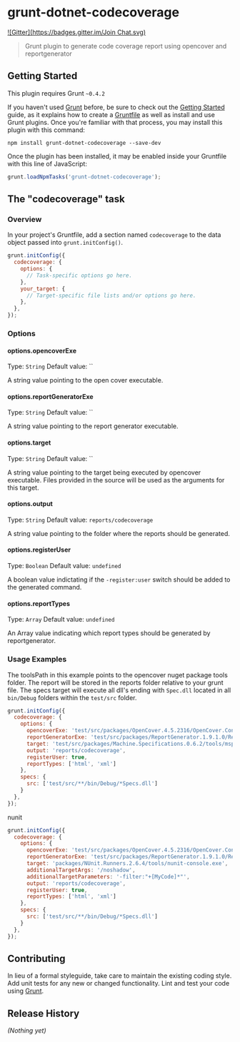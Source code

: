 # grunt-dotnet-codecoverage
[![Gitter](https://badges.gitter.im/Join Chat.svg)](https://gitter.im/marcofranssen/grunt-dotnet-codecoverage?utm_source=badge&utm_medium=badge&utm_campaign=pr-badge&utm_content=badge)

> Grunt plugin to generate code coverage report using opencover and reportgenerator

## Getting Started
This plugin requires Grunt `~0.4.2`

If you haven't used [Grunt](http://gruntjs.com/) before, be sure to check out the [Getting Started](http://gruntjs.com/getting-started) guide, as it explains how to create a [Gruntfile](http://gruntjs.com/sample-gruntfile) as well as install and use Grunt plugins. Once you're familiar with that process, you may install this plugin with this command:

```shell
npm install grunt-dotnet-codecoverage --save-dev
```

Once the plugin has been installed, it may be enabled inside your Gruntfile with this line of JavaScript:

```js
grunt.loadNpmTasks('grunt-dotnet-codecoverage');
```

## The "codecoverage" task

### Overview
In your project's Gruntfile, add a section named `codecoverage` to the data object passed into `grunt.initConfig()`.

```js
grunt.initConfig({
  codecoverage: {
    options: {
      // Task-specific options go here.
    },
    your_target: {
      // Target-specific file lists and/or options go here.
    },
  },
});
```

### Options

#### options.opencoverExe
Type: `String`
Default value: ``

A string value pointing to the open cover executable.

#### options.reportGeneratorExe
Type: `String`
Default value: ``

A string value pointing to the report generator executable.

#### options.target
Type: `String`
Default value: ``

A string value pointing to the target being executed by opencover executable. Files provided in the source will be used as the arguments for this target.

#### options.output
Type: `String`
Default value: `reports/codecoverage`

A string value pointing to the folder where the reports should be generated.

#### options.registerUser
Type: `Boolean`
Default value: `undefined`

A boolean value indictating if the `-register:user` switch should be added to the generated command.

#### options.reportTypes
Type: `Array`
Default value: `undefined`

An Array value indicating which report types should be generated by reportgenerator.

### Usage Examples

The toolsPath in this example points to the opencover nuget package tools folder. The report will be stored in the reports folder relative to your grunt file. The specs target will execute all dll's ending with `Spec.dll` located in all `bin/Debug` folders within the `test/src` folder. 

```js
grunt.initConfig({
  codecoverage: {
    options: {
      opencoverExe: 'test/src/packages/OpenCover.4.5.2316/OpenCover.Console.exe',
      reportGeneratorExe: 'test/src/packages/ReportGenerator.1.9.1.0/ReportGenerator.exe',
      target: 'test/src/packages/Machine.Specifications.0.6.2/tools/mspec-clr4.exe',
      output: 'reports/codecoverage',
      registerUser: true,
      reportTypes: ['html', 'xml']
    },
    specs: {
      src: ['test/src/**/bin/Debug/*Specs.dll']
    }
  },
});
```

nunit
```js
grunt.initConfig({
  codecoverage: {
    options: {
      opencoverExe: 'test/src/packages/OpenCover.4.5.2316/OpenCover.Console.exe',
      reportGeneratorExe: 'test/src/packages/ReportGenerator.1.9.1.0/ReportGenerator.exe',
      target: 'packages/NUnit.Runners.2.6.4/tools/nunit-console.exe',    
      additionalTargetArgs: '/noshadow',
      additionalTargetParameters: '-filter:"+[MyCode]*"',
      output: 'reports/codecoverage',
      registerUser: true,
      reportTypes: ['html', 'xml']
    },
    specs: {
      src: ['test/src/**/bin/Debug/*Specs.dll']
    }
  },
});

```

## Contributing
In lieu of a formal styleguide, take care to maintain the existing coding style. Add unit tests for any new or changed functionality. Lint and test your code using [Grunt](http://gruntjs.com/).

## Release History
_(Nothing yet)_

